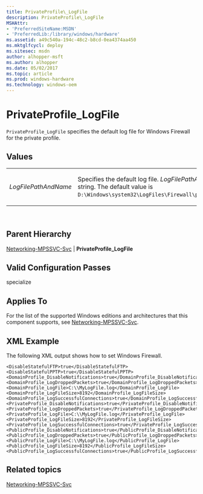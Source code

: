 ```yaml
---
title: PrivateProfile\_LogFile
description: PrivateProfile\_LogFile
MSHAttr:
- 'PreferredSiteName:MSDN'
- 'PreferredLib:/library/windows/hardware'
ms.assetid: a49c540a-194c-48c2-b8cd-0ea4374aa450
ms.mktglfcycl: deploy
ms.sitesec: msdn
author: alhopper-msft
ms.author: alhopper
ms.date: 05/02/2017
ms.topic: article
ms.prod: windows-hardware
ms.technology: windows-oem
---
```


# PrivateProfile\_LogFile


`PrivateProfile_LogFile` specifies the default log file for Windows Firewall for the private profile.

## Values


<table>
<colgroup>
<col width="50%" />
<col width="50%" />
</colgroup>
<tbody>
<tr class="odd">
<td><p><em>LogFilePathAndName</em></p></td>
<td><p>Specifies the default log file. <em>LogFilePathAndName</em> is a string. The default value is <code>D:\Windows\system32\LogFiles\Firewall\pfirewall.log</code>.</p></td>
</tr>
</tbody>
</table>

 

## Parent Hierarchy


[Networking-MPSSVC-Svc](networking-mpssvc-svc.md) | **PrivateProfile\_LogFile**

## Valid Configuration Passes


specialize

## Applies To


For the list of the supported Windows editions and architectures that this component supports, see [Networking-MPSSVC-Svc](networking-mpssvc-svc.md).

## XML Example


The following XML output shows how to set Windows Firewall.

```
<DisableStatefulFTP>true</DisableStatefulFTP>
<DisableStatefulPPTP>true</DisableStatefulPPTP>
<DomainProfile_DisableNotifications>true</DomainProfile_DisableNotifications>
<DomainProfile_LogDroppedPackets>true</DomainProfile_LogDroppedPackets>
<DomainProfile_LogFile>C:\\MyLogFile.log</DomainProfile_LogFile>
<DomainProfile_LogFileSize>8192</DomainProfile_LogFileSize>
<DomainProfile_LogSuccessfulConnections>true</DomainProfile_LogSuccessfulConnections>
<PrivateProfile_DisableNotifications>true</PrivateProfile_DisableNotifications>
<PrivateProfile_LogDroppedPackets>true</PrivateProfile_LogDroppedPackets>
<PrivateProfile_LogFile>C:\\MyLogFile.log</PrivateProfile_LogFile>
<PrivateProfile_LogFileSize>8192</PrivateProfile_LogFileSize>
<PrivateProfile_LogSuccessfulConnections>true</PrivateProfile_LogSuccessfulConnections>
<PublicProfile_DisableNotifications>true</PublicProfile_DisableNotifications>
<PublicProfile_LogDroppedPackets>true</PublicProfile_LogDroppedPackets>
<PublicProfile_LogFile>C:\\MyLogFile.log</PublicProfile_LogFile>
<PublicProfile_LogFileSize>8192</PublicProfile_LogFileSize>
<PublicProfile_LogSuccessfulConnections>true</PublicProfile_LogSuccessfulConnections>
```

## Related topics


[Networking-MPSSVC-Svc](networking-mpssvc-svc.md)

 

 







